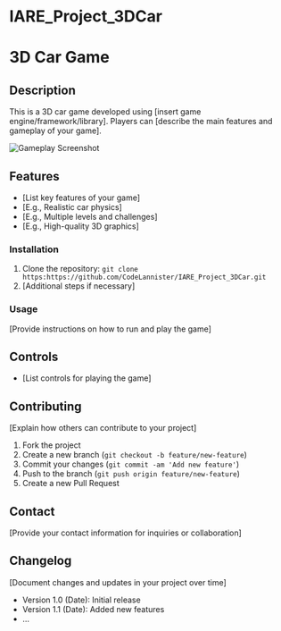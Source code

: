 # IARE_Project_3DCar

# 3D Car Game

## Description

This is a 3D car game developed using [insert game engine/framework/library]. Players can [describe the main features and gameplay of your game].

![Gameplay Screenshot](screenshot.png)

## Features

- [List key features of your game]
- [E.g., Realistic car physics]
- [E.g., Multiple levels and challenges]
- [E.g., High-quality 3D graphics]

### Installation

1. Clone the repository: `git clone https:https://github.com/CodeLannister/IARE_Project_3DCar.git`
2. [Additional steps if necessary]

### Usage

[Provide instructions on how to run and play the game]



## Controls

- [List controls for playing the game]

## Contributing

[Explain how others can contribute to your project]

1. Fork the project
2. Create a new branch (`git checkout -b feature/new-feature`)
3. Commit your changes (`git commit -am 'Add new feature'`)
4. Push to the branch (`git push origin feature/new-feature`)
5. Create a new Pull Request

## Contact

[Provide your contact information for inquiries or collaboration]

## Changelog

[Document changes and updates in your project over time]

- Version 1.0 (Date): Initial release
- Version 1.1 (Date): Added new features
- ...



